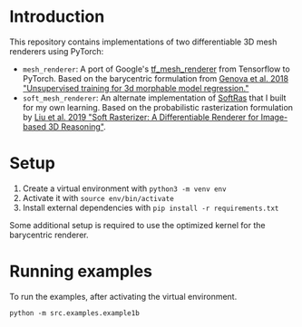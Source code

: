 # Introduction

This repository contains implementations of two differentiable 3D mesh renderers using PyTorch:
- `mesh_renderer`: A port of Google's [tf_mesh_renderer](https://github.com/google/tf_mesh_renderer) from Tensorflow to PyTorch. Based on the barycentric formulation from [Genova et al. 2018 "Unsupervised training for 3d morphable model regression."](https://openaccess.thecvf.com/content_cvpr_2018/papers/Genova_Unsupervised_Training_for_CVPR_2018_paper.pdf)
- `soft_mesh_renderer`: An alternate implementation of [SoftRas](https://github.com/ShichenLiu/SoftRas) that I built for my own learning. Based on the probabilistic rasterization formulation by [Liu et al. 2019 "Soft Rasterizer: A Differentiable Renderer for Image-based 3D Reasoning"](https://arxiv.org/abs/1904.01786).

# Setup

1. Create a virtual environment with `python3 -m venv env`
2. Activate it with `source env/bin/activate`
3. Install external dependencies with `pip install -r requirements.txt`

Some additional setup is required to use the optimized kernel for the barycentric renderer.

# Running examples
To run the examples, after activating the virtual environment.
```
python -m src.examples.example1b
```